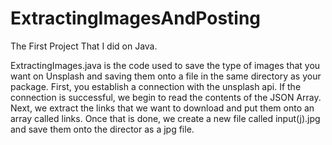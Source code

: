 # ExtractingImagesAndPosting
The First Project That I did on Java.

ExtractingImages.java is the code used to save the type of images that you want on Unsplash and 
saving them onto a file in the same directory as your package. 
First, you establish a connection with the unsplash api.
If the connection is successful, we begin to read the contents of the JSON Array.
Next, we extract the links that we want to download and put them onto an array called links.
Once that is done, we create a new file called input(j).jpg and save them onto the director as a jpg file.
